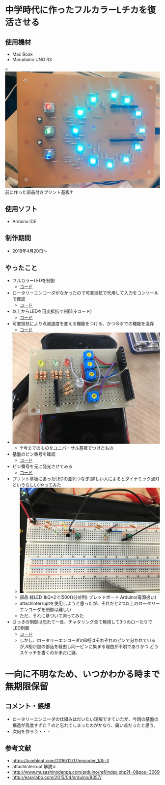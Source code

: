 # 中学時代に作ったフルカラーLチカを復活させる

## 使用機材
- Mac Book
- Maruduino UNO R3

<![プリント基板_実際](/image/IMG_4806.JPG)
 前に作った部品付きプリント基板↑

## 使用ソフト
- Arduino IDE

## 制作期間
- 2018年4月20日〜

## やったこと
- フルカラーLEDを制御
  - [コード](https://github.com/youk720/arduino_led/blob/master/RGB_LED_change.ino)
- ロータリーエンコーダがなかったので可変抵抗で代用して入力をコンソールで確認
  - [コード](https://github.com/youk720/arduino_led/blob/master/analogin_test.ino)
- 以上からLEDを可変抵抗で制御(↓コード)
  - [コード](https://github.com/youk720/arduino_led/blob/master/analogLED_control.ino)
- 可変抵抗により点滅速度を変える機能をつける、かつ今までの機能を温存
  - [コード](https://github.com/youk720/arduino_led/blob/master/2type_mod.ino)
- ![ユニバ基盤](/image/IMG_4301.JPG)
  - ↑今までのものをユニバーサル基板でつけたもの
- 基盤のピン番号を確認
  - [コード](https://docs.google.com/spreadsheets/d/18CofA8giMLeH86uY-xxpBrVRsyEB2kDP5-jguv-FJ60/edit?usp=sharing)
- ピン番号を元に発光させてみる
  - [コード](https://github.com/youk720/arduino_led/blob/master/print_led_test)
- プリント基板にあったLEDの並列つなぎ(詳しい人によるとダイナミック点灯というらしい)やってみた
  - ![ブレッドボード組](/image/IMG_4304.JPG)
  - 部品 緑LED 1kΩ*2で(500Ω分並列) ブレッドボード Arduino(電源扱い)
  - attachInterruptを使用しようと思ったが、それだと2つ以上のロータリーエンコーダを制御は難しい
  - ただ、それに基づいて測ってみた
- さっきの制御は忘れて一旦、チャタリング全て無視して3つのローたりでLED制御
  - [コード](https://github.com/youk720/arduino_led/blob/master/rotary_3led_cont.ino)
  - しかし、ロータリーエンコーダのB相はそれぞれのピンで分かれているが,A相が謎の部品を経由し同一ピンに集まる理由が不明でありかつ,どうスケッチを書くのか未だに謎、

# 一向に不明なため、いつかわかる時まで無期限保留

## コメント・感想
 - ロータリーエンコーダの仕組みはだいたい理解できていたが、今回の基盤の構造が高度すぎた？のと忘れてしまったのがかなり、痛い点だったと思う。
 - 次何を作ろう・・・
<!--
その他,メモ
Vin = 電源

指数関数的にLED変えれば自然に見える(らしい)
http://bey.hatenablog.com/entry/2016/10/18/004136 -->


## 参考文献
 - https://jumbleat.com/2016/12/17/encoder_1/#i-3
 - attachInterrupt 解説↓
  -  http://www.musashinodenpa.com/arduino/ref/index.php?f=0&pos=3069
  -  http://easylabo.com/2015/04/arduino/8357/
